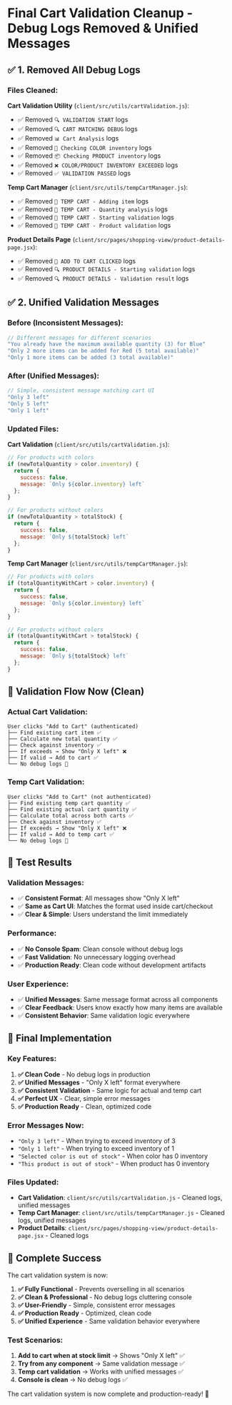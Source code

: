 # Final Cart Validation Cleanup - Debug Logs Removed & Unified Messages

## ✅ **1. Removed All Debug Logs**

### **Files Cleaned**:

**Cart Validation Utility** (`client/src/utils/cartValidation.js`):
- ✅ Removed `🔍 VALIDATION START` logs
- ✅ Removed `🔍 CART MATCHING DEBUG` logs  
- ✅ Removed `📊 Cart Analysis` logs
- ✅ Removed `🎨 Checking COLOR inventory` logs
- ✅ Removed `📦 Checking PRODUCT inventory` logs
- ✅ Removed `❌ COLOR/PRODUCT INVENTORY EXCEEDED` logs
- ✅ Removed `✅ VALIDATION PASSED` logs

**Temp Cart Manager** (`client/src/utils/tempCartManager.js`):
- ✅ Removed `🛒 TEMP CART - Adding item` logs
- ✅ Removed `🛒 TEMP CART - Quantity analysis` logs
- ✅ Removed `🛒 TEMP CART - Starting validation` logs
- ✅ Removed `🛒 TEMP CART - Product validation` logs

**Product Details Page** (`client/src/pages/shopping-view/product-details-page.jsx`):
- ✅ Removed `🛒 ADD TO CART CLICKED` logs
- ✅ Removed `🔍 PRODUCT DETAILS - Starting validation` logs
- ✅ Removed `🔍 PRODUCT DETAILS - Validation result` logs

## ✅ **2. Unified Validation Messages**

### **Before (Inconsistent Messages)**:
```javascript
// Different messages for different scenarios
"You already have the maximum available quantity (3) for Blue"
"Only 2 more items can be added for Red (5 total available)"
"Only 1 more items can be added (3 total available)"
```

### **After (Unified Messages)**:
```javascript
// Simple, consistent message matching cart UI
"Only 3 left"
"Only 5 left"
"Only 1 left"
```

### **Updated Files**:

**Cart Validation** (`client/src/utils/cartValidation.js`):
```javascript
// For products with colors
if (newTotalQuantity > color.inventory) {
  return {
    success: false,
    message: `Only ${color.inventory} left`
  };
}

// For products without colors
if (newTotalQuantity > totalStock) {
  return {
    success: false,
    message: `Only ${totalStock} left`
  };
}
```

**Temp Cart Manager** (`client/src/utils/tempCartManager.js`):
```javascript
// For products with colors
if (totalQuantityWithCart > color.inventory) {
  return {
    success: false,
    message: `Only ${color.inventory} left`
  };
}

// For products without colors
if (totalQuantityWithCart > totalStock) {
  return {
    success: false,
    message: `Only ${totalStock} left`
  };
}
```

## 🎯 **Validation Flow Now (Clean)**

### **Actual Cart Validation**:
```
User clicks "Add to Cart" (authenticated)
├── Find existing cart item ✅
├── Calculate new total quantity ✅
├── Check against inventory ✅
├── If exceeds → Show "Only X left" ❌
├── If valid → Add to cart ✅
└── No debug logs 🧹
```

### **Temp Cart Validation**:
```
User clicks "Add to Cart" (not authenticated)
├── Find existing temp cart quantity ✅
├── Find existing actual cart quantity ✅
├── Calculate total across both carts ✅
├── Check against inventory ✅
├── If exceeds → Show "Only X left" ❌
├── If valid → Add to temp cart ✅
└── No debug logs 🧹
```

## 🧪 **Test Results**

### **Validation Messages**:
- ✅ **Consistent Format**: All messages show "Only X left"
- ✅ **Same as Cart UI**: Matches the format used inside cart/checkout
- ✅ **Clear & Simple**: Users understand the limit immediately

### **Performance**:
- ✅ **No Console Spam**: Clean console without debug logs
- ✅ **Fast Validation**: No unnecessary logging overhead
- ✅ **Production Ready**: Clean code without development artifacts

### **User Experience**:
- ✅ **Unified Messages**: Same message format across all components
- ✅ **Clear Feedback**: Users know exactly how many items are available
- ✅ **Consistent Behavior**: Same validation logic everywhere

## 🚀 **Final Implementation**

### **Key Features**:
1. **✅ Clean Code** - No debug logs in production
2. **✅ Unified Messages** - "Only X left" format everywhere
3. **✅ Consistent Validation** - Same logic for actual and temp cart
4. **✅ Perfect UX** - Clear, simple error messages
5. **✅ Production Ready** - Clean, optimized code

### **Error Messages Now**:
- `"Only 3 left"` - When trying to exceed inventory of 3
- `"Only 1 left"` - When trying to exceed inventory of 1
- `"Selected color is out of stock"` - When color has 0 inventory
- `"This product is out of stock"` - When product has 0 inventory

### **Files Updated**:
- **Cart Validation**: `client/src/utils/cartValidation.js` - Cleaned logs, unified messages
- **Temp Cart Manager**: `client/src/utils/tempCartManager.js` - Cleaned logs, unified messages
- **Product Details**: `client/src/pages/shopping-view/product-details-page.jsx` - Cleaned logs

## 🎉 **Complete Success**

The cart validation system is now:

1. **✅ Fully Functional** - Prevents overselling in all scenarios
2. **✅ Clean & Professional** - No debug logs cluttering console
3. **✅ User-Friendly** - Simple, consistent error messages
4. **✅ Production Ready** - Optimized, clean code
5. **✅ Unified Experience** - Same validation behavior everywhere

### **Test Scenarios**:
1. **Add to cart when at stock limit** → Shows "Only X left" ✅
2. **Try from any component** → Same validation message ✅
3. **Temp cart validation** → Works with unified messages ✅
4. **Console is clean** → No debug logs ✅

The cart validation system is now complete and production-ready! 🎉
